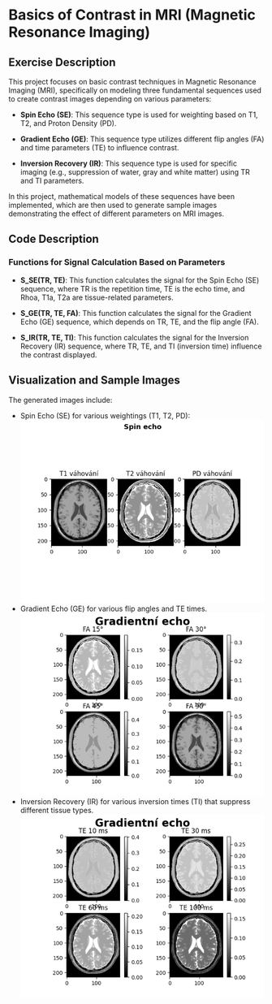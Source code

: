 # Basics of Contrast in MRI (Magnetic Resonance Imaging)

## Exercise Description

This project focuses on basic contrast techniques in Magnetic Resonance Imaging (MRI), specifically on modeling three fundamental sequences used to create contrast images depending on various parameters:

- **Spin Echo (SE)**: This sequence type is used for weighting based on T1, T2, and Proton Density (PD).
  
- **Gradient Echo (GE)**: This sequence type utilizes different flip angles (FA) and time parameters (TE) to influence contrast.
  
- **Inversion Recovery (IR)**: This sequence type is used for specific imaging (e.g., suppression of water, gray and white matter) using TR and TI parameters.

In this project, mathematical models of these sequences have been implemented, which are then used to generate sample images demonstrating the effect of different parameters on MRI images.

## Code Description

### Functions for Signal Calculation Based on Parameters

- **S_SE(TR, TE)**: This function calculates the signal for the Spin Echo (SE) sequence, where TR is the repetition time, TE is the echo time, and Rhoa, T1a, T2a are tissue-related parameters.

- **S_GE(TR, TE, FA)**: This function calculates the signal for the Gradient Echo (GE) sequence, which depends on TR, TE, and the flip angle (FA).

- **S_IR(TR, TE, TI)**: This function calculates the signal for the Inversion Recovery (IR) sequence, where TR, TE, and TI (inversion time) influence the contrast displayed.

## Visualization and Sample Images

The generated images include:

- Spin Echo (SE) for various weightings (T1, T2, PD):
  ![Spin Echo](images/spin_echo.png)
- Gradient Echo (GE) for various flip angles and TE times.
  ![Gradient Echo](images/gradient_echo.png)
- Inversion Recovery (IR) for various inversion times (TI) that suppress different tissue types.
  ![Inversion Recovery](images/grad_echo_inversion.png)
